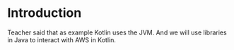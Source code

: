 # Introduction

Teacher said that as example Kotlin uses the JVM. And we will use libraries in Java to interact with AWS in Kotlin.
